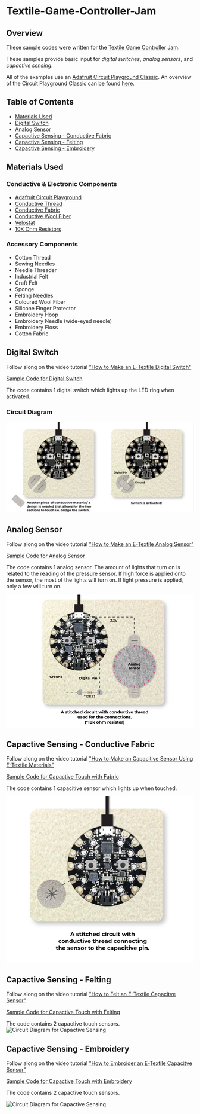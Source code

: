 # Textile-Game-Controller-Jam

## Overview
These sample codes were written for the [Textile Game Controller Jam](http://socialbodylab.com/textile-game-controllers-jam/).

These samples provide basic input for *digital switches*, *analog sensors*, and *capactive sensing*. 

All of the examples use an [Adafruit Circuit Playground Classic](https://www.adafruit.com/product/3000). An overview of the Circuit Playground Classic can be found [here](https://learn.adafruit.com/introducing-circuit-playground/overview).


## Table of Contents 

* [Materials Used](#materials)
* [Digital Switch](#digital)
* [Analog Sensor](#analog)
* [Capactive Sensing - Conductive Fabric](#capactive-fab)
* [Capactive Sensing - Felting](#capactive-felt) 
* [Capactive Sensing - Embroidery](#capactive-em) 

<a name="materials"/>

## Materials Used

### Conductive & Electronic Components
- [Adafruit Circuit Playground](https://www.adafruit.com/product/3000)
- [Conductive Thread](https://www.digikey.ca/en/products/detail/adafruit-industries-llc/641/5356753)
- [Conductive Fabric](https://www.digikey.ca/en/products/detail/adafruit-industries-llc/1168/5356770)
- [Conductive Wool Fiber](https://www.digikey.ca/en/products/detail/adafruit-industries-llc/1088/10670014)
- [Velostat](https://www.digikey.ca/catalog/en/partgroup/pressure-sensitive-conductive-sheet-velostat-linqstat/71881)
- [10K Ohm Resistors](https://www.digikey.ca/en/products/detail/yageo/CFR-25JB-52-10K/338)

### Accessory Components 
- Cotton Thread
- Sewing Needles
- Needle Threader
- Industrial Felt 
- Craft Felt
- Sponge 
- Felting Needles 
- Coloured Wool Fiber
- Silicone Finger Protector
- Embroidery Hoop
- Embroidery Needle (wide-eyed needle)
- Embroidery Floss
- Cotton Fabric 

<a name="digital"/>

## Digital Switch

Follow along on the video tutorial ["How to Make an E-Textile Digital Switch"](https://youtu.be/OHO1NxV-ebw)

[Sample Code for Digital Switch](/digital_switch_tutorial.ino)

The code contains 1 digital switch which lights up the LED ring when activated. 

### Circuit Diagram
![Circuit Diagram for Digital Switch](/read-me-assets/digital-switch-diagram.png)

<a name="analog"/>

## Analog Sensor

Follow along on the video tutorial ["How to Make an E-Textile Analog Sensor"](https://youtu.be/tA37mGEnPes)

[Sample Code for Analog Sensor](/analog_sensor_tutorial.ino)

The code contains 1 analog sensor. The amount of lights that turn on is related to the reading of the pressure sensor. If high force is applied onto the sensor, the most of the lights will turn on. If light pressure is applied, only a few will turn on. 
  
![Circuit Diagram for Analog Sensor](/read-me-assets/analog-sensor-diagram.png)

<a name="capactive-fab"/>

## Capactive Sensing - Conductive Fabric

Follow along on the video tutorial ["How to Make an Capacitive Sensor Using E-Textile Materials"]( https://youtu.be/kTfoMyjtgws)

[Sample Code for Capactive Touch with Fabric](/capacitive_touch_tutorial.ino)

The code contains 1 capacitive sensor which lights up when touched. 

![Circuit Diagram for Capactive Sensing](/read-me-assets/capacitive-sensing-diagram.png)

<a name="capactive-felt"/>

## Capactive Sensing - Felting

Follow along on the video tutorial ["How to Felt an E-Textile Capacitve Sensor"](https://youtu.be/NowvCFEpItk)  

[Sample Code for Capactive Touch with Felting](/felting_tutorial.ino)

The code contains 2 capactive touch sensors. 
![Circuit Diagram for Capactive Sensing](/read-me-assets/capacitive-diagram-felt.png)


<a name="capactive-em"/>

## Capactive Sensing - Embroidery

Follow along on the video tutorial  ["How to Embroider an E-Textile Capacitve Sensor"](https://youtu.be/lxuEnd14fhU)  

[Sample Code for Capactive Touch with Embroidery](/embroidery_tutorial.ino)

The code contains 2 capactive touch sensors. 

![Circuit Diagram for Capactive Sensing](/read-me-assets/capacitive-diagram-em.png)




